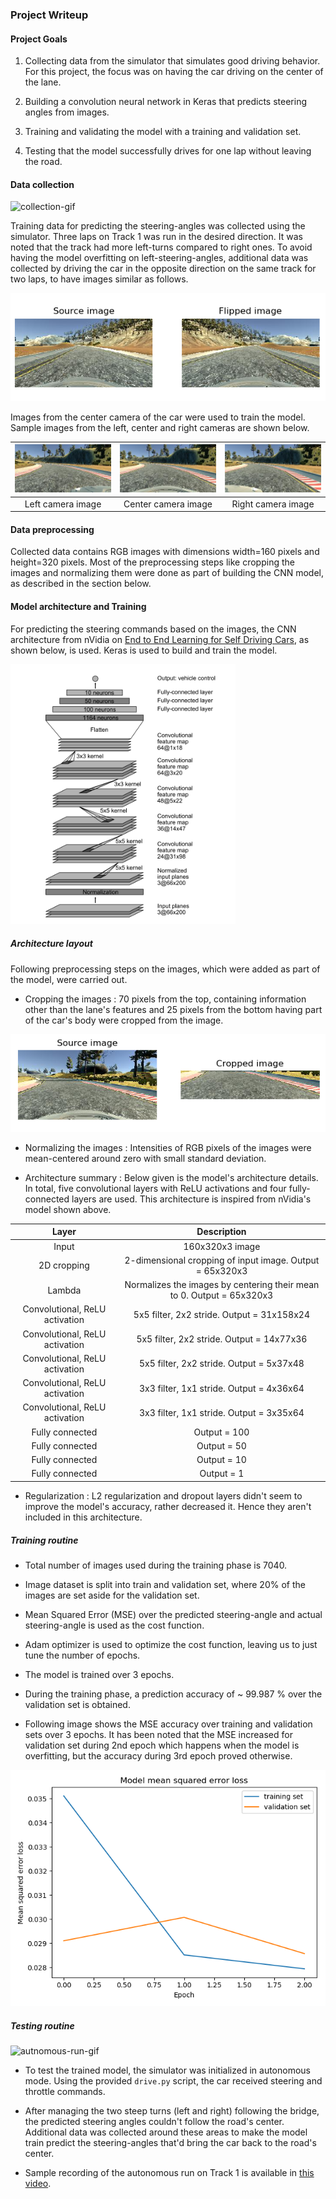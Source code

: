 ### Project Writeup

#### Project Goals

1. Collecting data from the simulator that simulates good driving behavior.
For this project, the focus was on having the car driving on the center of the lane.

2. Building a convolution neural network in Keras that predicts steering angles
from images.

3. Training and validating the model with a training and validation set.

4. Testing that the model successfully drives for one lap without leaving the road.


#### Data collection

![collection-gif](https://media.giphy.com/media/2tOTDTtXM1jbXunIay/giphy.gif)

Training data for predicting the steering-angles was collected using the simulator.
Three laps on Track 1 was run in the desired direction. It was noted that the
track had more left-turns compared to right ones. To avoid having the model overfitting
on left-steering-angles, additional data was collected by driving the car in the
opposite direction on the same track for two laps, to have images similar as follows.

![flipped-image](images/flipped_image.png "flipped-image")

Images from the center camera
of the car were used to train the model.  Sample images from the left, center and
right cameras are shown below.

|![left](images/sample_left.jpg "left") | ![center](images/sample_center.jpg "center") | ![right](images/sample_right.jpg "right") |
|:---:|:---:|:---:|
|Left camera image|Center camera image|Right camera image|


#### Data preprocessing

Collected data contains RGB images with dimensions width=160 pixels and
height=320 pixels. Most of the preprocessing steps like cropping the images and
normalizing them were done as part of building the CNN model, as described in
the section below.


#### Model architecture and Training

For predicting the steering commands based on the images, the CNN architecture from
nVidia on [End to End Learning for Self Driving Cars](https://arxiv.org/abs/1604.07316),
as shown below, is used. Keras is used to build and train the model.

<img src="images/nvidia_model.png" width="360">


##### Architecture layout

Following preprocessing steps on the images, which were added as part of the model,
were carried out.

* Cropping the images : 70 pixels from the top, containing information other than the
lane's features and 25 pixels from the bottom having part of the car's body were
cropped from the image.

![cropped-img](images/cropped_image.png "cropped-image")

* Normalizing the images : Intensities of RGB pixels of the images were mean-centered around zero with small standard deviation.

* Architecture summary : Below given is the model's architecture details. In total,
five convolutional layers with ReLU activations and four fully-connected layers
are used. This architecture is inspired from nVidia's model shown above.


| Layer          | Description                                           |
|:--------------:|:-----------------------------------------------------:|
| Input          | 160x320x3  image                                      |
| 2D cropping    | 2-dimensional cropping of input image. Output = 65x320x3 |
| Lambda         | Normalizes the images by centering their mean to 0. Output = 65x320x3 |
| Convolutional, ReLU activation  | 5x5 filter, 2x2 stride. Output = 31x158x24 |
| Convolutional, ReLU activation  | 5x5 filter, 2x2 stride. Output = 14x77x36  |
| Convolutional, ReLU activation  | 5x5 filter, 2x2 stride. Output = 5x37x48   |
| Convolutional, ReLU activation  | 3x3 filter, 1x1 stride. Output = 4x36x64   |
| Convolutional, ReLU activation  | 3x3 filter, 1x1 stride. Output = 3x35x64   |
| Fully connected | Output = 100 |
| Fully connected | Output = 50  |
| Fully connected | Output = 10  |
| Fully connected | Output = 1   |

* Regularization : L2 regularization and dropout layers didn't seem to improve the model's accuracy, rather decreased it. Hence they aren't included in this architecture.


##### Training routine

* Total number of images used during the training phase is 7040.

* Image dataset is split into train and validation set, where 20% of the images
are set aside for the validation set.

* Mean Squared Error (MSE) over the predicted steering-angle and actual steering-angle
is used as the cost function.

* Adam optimizer is used to optimize the cost function, leaving us to just tune
the number of epochs.

* The model is trained over 3 epochs.

* During the training phase, a prediction accuracy of ~ 99.987 % over the validation
set is obtained.

* Following image shows the MSE accuracy over training and validation sets over 3
epochs. It has been noted that the MSE increased for validation set during 2nd epoch
which happens when the model is overfitting, but the accuracy during 3rd epoch proved
otherwise.

![alt-text](images/loss_train_validation.png)


##### Testing routine

![autnomous-run-gif]()

* To test the trained model, the simulator was initialized in autonomous mode.
Using the provided `drive.py` script, the car received steering and throttle commands.

* After managing the two steep turns (left and right) following the bridge, the
predicted steering angles couldn't follow the road's center. Additional data was
collected around these areas to make the model train predict the steering-angles
that'd bring the car back to the road's center.

* Sample recording of the autonomous run on Track 1 is available in [this video](video_track1.mp4).
